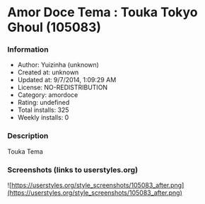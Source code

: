 # Amor Doce Tema : Touka Tokyo Ghoul (105083)

### Information
- Author: Yuizinha (unknown)
- Created at: unknown
- Updated at: 9/7/2014, 1:09:29 AM
- License: NO-REDISTRIBUTION
- Category: amordoce
- Rating: undefined
- Total installs: 325
- Weekly installs: 0


### Description
Touka Tema


### Screenshots (links to userstyles.org)
![https://userstyles.org/style_screenshots/105083_after.png](https://userstyles.org/style_screenshots/105083_after.png)


